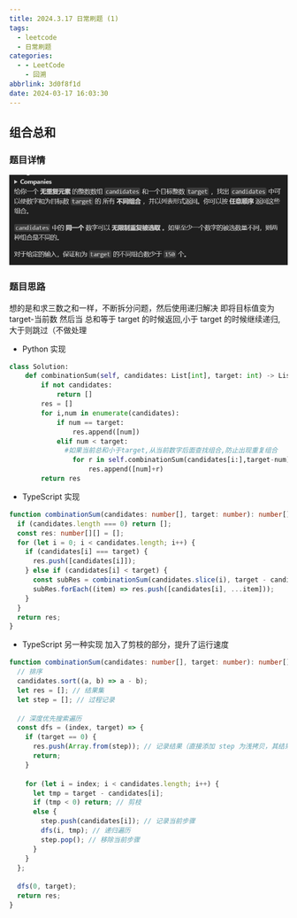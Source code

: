 ```yaml
---
title: 2024.3.17 日常刷题 (1)
tags:
  - leetcode
  - 日常刷题
categories:
  - - LeetCode
    - 回溯
abbrlink: 3d0f8f1d
date: 2024-03-17 16:03:30
---
```


<!-- @format -->

## 组合总和

<!--more-->

### 题目详情

![组合总和题目详情](../images/blog-2024-03-17-16-16-42.png)

### 题目思路

想的是和求三数之和一样，不断拆分问题，然后使用递归解决
即将目标值变为 target-当前数 然后当 总和等于 target 的时候返回,小于 target 的时候继续递归,大于则跳过（不做处理

- Python 实现

```Python
class Solution:
    def combinationSum(self, candidates: List[int], target: int) -> List[List[int]]:
        if not candidates:
            return []
        res = []
        for i,num in enumerate(candidates):
            if num == target:
                res.append([num])
            elif num < target:
              #如果当前总和小于target,从当前数字后面查找组合,防止出现重复组合
                for r in self.combinationSum(candidates[i:],target-num):
                    res.append([num]+r)
        return res
```

- TypeScript 实现

```TypeScript
function combinationSum(candidates: number[], target: number): number[][] {
  if (candidates.length === 0) return [];
  const res: number[][] = [];
  for (let i = 0; i < candidates.length; i++) {
    if (candidates[i] === target) {
      res.push([candidates[i]]);
    } else if (candidates[i] < target) {
      const subRes = combinationSum(candidates.slice(i), target - candidates[i]);
      subRes.forEach((item) => res.push([candidates[i], ...item]));
    }
  }
  return res;
}
```

- TypeScript 另一种实现
  加入了剪枝的部分，提升了运行速度

```TypeScript
function combinationSum(candidates: number[], target: number): number[][] {
  // 排序
  candidates.sort((a, b) => a - b);
  let res = []; // 结果集
  let step = []; // 过程记录

  // 深度优先搜索遍历
  const dfs = (index, target) => {
    if (target == 0) {
      res.push(Array.from(step)); // 记录结果（直接添加 step 为浅拷贝，其结果会随 step 的变化而变化）
      return;
    }

    for (let i = index; i < candidates.length; i++) {
      let tmp = target - candidates[i];
      if (tmp < 0) return; // 剪枝
      else {
        step.push(candidates[i]); // 记录当前步骤
        dfs(i, tmp); // 递归遍历
        step.pop(); // 移除当前步骤
      }
    }
  };

  dfs(0, target);
  return res;
}
```
